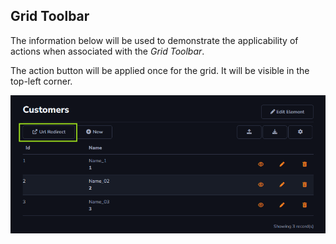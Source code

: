 ## Grid Toolbar

The information below will be used to demonstrate the applicability of actions when associated with the *Grid Toolbar*.

The action button will be applied once for the grid. It will be visible in the top-left corner.

![](../../media/Action_UrlRedirect_GridToolbar.png)